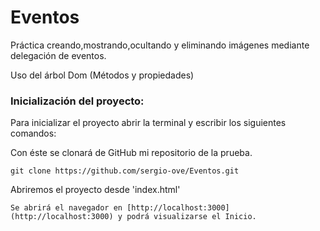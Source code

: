 # Eventos

Práctica creando,mostrando,ocultando y eliminando imágenes mediante delegación de eventos.

Uso del árbol Dom (Métodos y propiedades)

### Inicialización del proyecto:

Para inicializar el proyecto abrir la terminal y escribir los siguientes comandos:

Con éste se clonará de GitHub mi repositorio de la prueba.

```
git clone https://github.com/sergio-ove/Eventos.git
```
Abriremos el proyecto desde 'index.html' 
```
Se abrirá el navegador en [http://localhost:3000](http://localhost:3000) y podrá visualizarse el Inicio.
